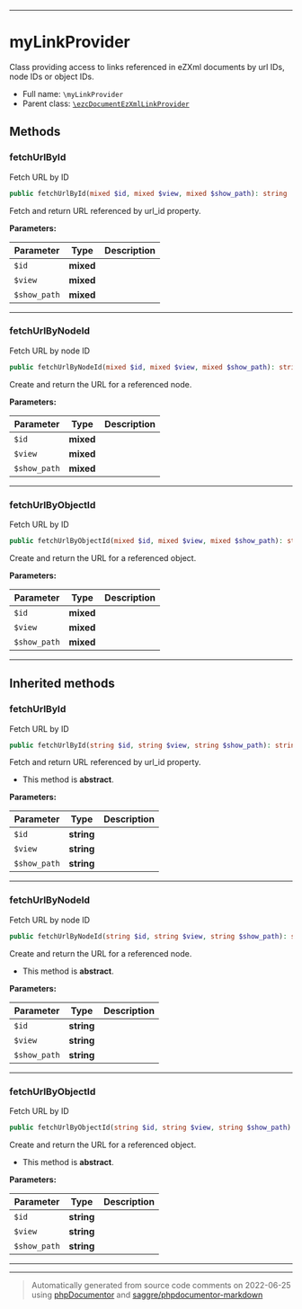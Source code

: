 ***

# myLinkProvider

Class providing access to links referenced in eZXml documents by url IDs,
node IDs or object IDs.



* Full name: `\myLinkProvider`
* Parent class: [`\ezcDocumentEzXmlLinkProvider`](./ezcDocumentEzXmlLinkProvider.md)




## Methods


### fetchUrlById

Fetch URL by ID

```php
public fetchUrlById(mixed $id, mixed $view, mixed $show_path): string
```

Fetch and return URL referenced by url_id property.






**Parameters:**

| Parameter | Type | Description |
|-----------|------|-------------|
| `$id` | **mixed** |  |
| `$view` | **mixed** |  |
| `$show_path` | **mixed** |  |




***

### fetchUrlByNodeId

Fetch URL by node ID

```php
public fetchUrlByNodeId(mixed $id, mixed $view, mixed $show_path): string
```

Create and return the URL for a referenced node.






**Parameters:**

| Parameter | Type | Description |
|-----------|------|-------------|
| `$id` | **mixed** |  |
| `$view` | **mixed** |  |
| `$show_path` | **mixed** |  |




***

### fetchUrlByObjectId

Fetch URL by ID

```php
public fetchUrlByObjectId(mixed $id, mixed $view, mixed $show_path): string
```

Create and return the URL for a referenced object.






**Parameters:**

| Parameter | Type | Description |
|-----------|------|-------------|
| `$id` | **mixed** |  |
| `$view` | **mixed** |  |
| `$show_path` | **mixed** |  |




***


## Inherited methods


### fetchUrlById

Fetch URL by ID

```php
public fetchUrlById(string $id, string $view, string $show_path): string
```

Fetch and return URL referenced by url_id property.


* This method is **abstract**.



**Parameters:**

| Parameter | Type | Description |
|-----------|------|-------------|
| `$id` | **string** |  |
| `$view` | **string** |  |
| `$show_path` | **string** |  |




***

### fetchUrlByNodeId

Fetch URL by node ID

```php
public fetchUrlByNodeId(string $id, string $view, string $show_path): string
```

Create and return the URL for a referenced node.


* This method is **abstract**.



**Parameters:**

| Parameter | Type | Description |
|-----------|------|-------------|
| `$id` | **string** |  |
| `$view` | **string** |  |
| `$show_path` | **string** |  |




***

### fetchUrlByObjectId

Fetch URL by ID

```php
public fetchUrlByObjectId(string $id, string $view, string $show_path): string
```

Create and return the URL for a referenced object.


* This method is **abstract**.



**Parameters:**

| Parameter | Type | Description |
|-----------|------|-------------|
| `$id` | **string** |  |
| `$view` | **string** |  |
| `$show_path` | **string** |  |




***


***
> Automatically generated from source code comments on 2022-06-25 using [phpDocumentor](http://www.phpdoc.org/) and [saggre/phpdocumentor-markdown](https://github.com/Saggre/phpDocumentor-markdown)
